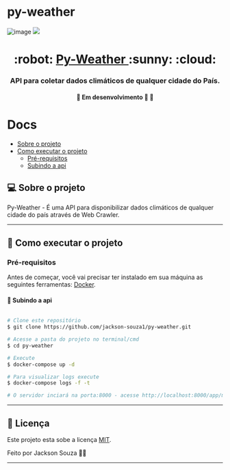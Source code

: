 # py-weather


![image](https://user-images.githubusercontent.com/66448077/123535820-dcd54880-d6fc-11eb-8a62-6b92d5dabc52.png)
![](https://user-images.githubusercontent.com/66448077/123539059-3b56f280-d70e-11eb-8b95-737ec30aadda.gif)

<h1 align="center">
     :robot: <a href="#" alt=""> Py-Weather </a> :sunny: :cloud:
</h1>

<h3 align="center">
   	API para coletar dados climáticos de qualquer cidade do País.
</h3>

<h4 align="center">
	🚧   Em desenvolvimento 🚀 🚧
</h4>

Docs
=================
<!--ts-->
   * [Sobre o projeto](#-sobre-o-projeto)
   * [Como executar o projeto](#-como-executar-o-projeto)
     * [Pré-requisitos](#pré-requisitos)
     * [Subindo a api ](#subindo-a-api)
<!--te-->


## 💻 Sobre o projeto

Py-Weather - É uma API para disponibilizar dados climáticos de qualquer cidade do país através de Web Crawler.

---

## 🚀 Como executar o projeto

### Pré-requisitos

Antes de começar, você vai precisar ter instalado em sua máquina as seguintes ferramentas:
[Docker](https://docs.docker.com/get-docker/).


#### 🎲 Subindo a api 

```bash

# Clone este repositório
$ git clone https://github.com/jackson-souza1/py-weather.git

# Acesse a pasta do projeto no terminal/cmd
$ cd py-weather

# Execute
$ docker-compose up -d

# Para visualizar logs execute
$ docker-compose logs -f -t 

# O servidor inciará na porta:8000 - acesse http://localhost:8000/app/metrics 

```
---

## 📝 Licença

Este projeto esta sobe a licença [MIT](./LICENSE).

Feito por Jackson Souza 👋🏽 

---
